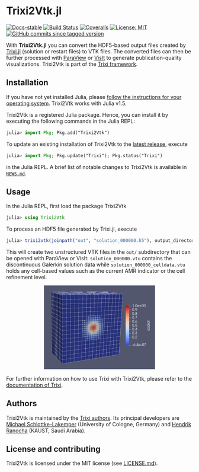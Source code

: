 # Trixi2Vtk.jl

[![Docs-stable](https://img.shields.io/badge/docs-stable-blue.svg)](https://trixi-framework.github.io/Trixi.jl/stable)
[![Build Status](https://github.com/trixi-framework/Trixi2Vtk.jl/workflows/CI/badge.svg)](https://github.com/trixi-framework/Trixi2Vtk.jl/actions?query=workflow%3ACI)
[![Coveralls](https://coveralls.io/repos/github/trixi-framework/Trixi2Vtk.jl/badge.svg?branch=main)](https://coveralls.io/github/trixi-framework/Trixi2Vtk.jl?branch=main)
[![License: MIT](https://img.shields.io/badge/License-MIT-success.svg)](https://opensource.org/licenses/MIT)
[![GitHub commits since tagged version](https://img.shields.io/github/commits-since/trixi-framework/Trixi2Vtk.jl/v0.2.4.svg?style=social&logo=github)](https://github.com/trixi-framework/Trixi2Vtk.jl)

With **Trixi2Vtk.jl** you can convert the HDF5-based output files created by
[Trixi.jl](https://github.com/trixi-framework/Trixi.jl) (solution or restart
files) to VTK files. The converted files can then be further processed with
[ParaView](https://www.paraview.org) or [VisIt](https://visit.llnl.gov) to
generate publication-quality visualizations. Trixi2Vtk is part of the
[Trixi framework](https://github.com/trixi-framework).


## Installation
If you have not yet installed Julia, please [follow the instructions for your
operating system](https://julialang.org/downloads/platform/). Trixi2Vtk works
with Julia v1.5.

Trixi2Vtk is a registered Julia package. Hence, you can install it by executing
the following commands in the Julia REPL:
```julia
julia> import Pkg; Pkg.add("Trixi2Vtk")
```

To update an existing installation of Trixi2Vtk to the
[latest release](https://github.com/trixi-framework/Trixi2Vtk.jl/releases/latest),
execute
```julia
julia> import Pkg; Pkg.update("Trixi"); Pkg.status("Trixi")
```
in the Julia REPL. A brief list of notable changes to Trixi2Vtk is available in
[`NEWS.md`](NEWS.md).

## Usage
In the Julia REPL, first load the package Trixi2Vtk
```julia
julia> using Trixi2Vtk
```
To process an HDF5 file generated by Trixi.jl, execute
```julia
julia> trixi2vtk(joinpath("out", "solution_000000.h5"), output_directory="out")
```
This will create two unstructured VTK files in the `out/` subdirectory that can
be opened with ParaView or VisIt: `solution_000000.vtu` contains the
discontinuous Galerkin solution data while `solution_000000_celldata.vtu` holds
any cell-based values such as the current AMR indicator or the cell refinement
level.
<p align="center">
  <img width="300px" src="docs/src/assets/solution_000000_scalar_mesh.png">
</p>

For further information on how to use Trixi with Trixi2Vtk, please refer to the
[documentation of Trixi](https://trixi-framework.github.io/Trixi.jl/stable/).


## Authors
Trixi2Vtk is maintained by the
[Trixi authors](https://github.com/trixi-framework/Trixi.jl/blob/main/AUTHORS.md).
Its principal developers are
[Michael Schlottke-Lakemper](https://www.mi.uni-koeln.de/NumSim/schlottke-lakemper)
(University of Cologne, Germany) and [Hendrik Ranocha](https://ranocha.de)
(KAUST, Saudi Arabia).


## License and contributing
Trixi2Vtk is licensed under the MIT license (see [LICENSE.md](LICENSE.md)).
